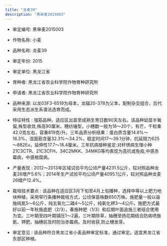 ```yaml
---
title: "龙麦39"
description: "黑审麦2015003"
---
```

* 审定编号:  黑审麦2015003

*  作物名称:  小麦

*  品种名称:  龙麦39

*  审定年份:  2015

*  审定单位:  黑龙江省

* 育种者:  黑龙江省农业科学院作物育种研究所

*  申请者:  黑龙江省农业科学院作物育种研究所

*  品种来源:  以龙03F3-6519为母本，龙辐20-378为父本，配制杂交组合，后代采用生态派生系谱法选育而成。

*  特征特性 : 
强筋品种。适应区出苗至成熟生育日数90天左右。该品种幼苗半匍匐,株型收敛,株高90厘米。穗纺锤型，小穗数一般为18～20个，有芒，千粒重42.0克左右，容重819克/升。三年品质分析结果：蛋白质含量14.8%～16.3%，湿面筋含量32.3%～34.2%，稳定时间17～39.1分钟，抗延阻力625～882Eu，延伸性17.7～18.4厘米。三年抗病接种鉴定:对秆锈病生理小种21C3CTR、21C3CFH、34C2MKK、34MKG等均表现为高抗或免疫,中感赤霉病，中感根腐病。
 
*  产量表现 : 
2012～2013年区域试验平均公顷产量4231.5公斤，较对照品种龙麦26增产5.6%；2014年生产试验平均公顷产量4095.1公斤，较对照品种龙麦26增产12.4%。

*  栽培技术要点 : 
该品种在适应区3月下旬至4月上旬播种，选择中等以上肥力地块种植，采用窄行条播种栽培方式，公顷保苗株数650万株。施肥量一般以亩施纯氮5～6公斤，纯五氧化二磷4～5公斤，纯氧化钾3～4公斤。施肥方式最好以前一年秋施底肥（2/3），春施种肥（1/3）和后期叶面追施三者结合使用为宜。三叶期至四叶期镇压1～2遍，三叶期除草，抽穗至扬花期结合防病喷施氮、钾肥，抽穗前及时防治赤霉病。及时收获,防止穗发芽。

*  审定意见 : 
该品种符合黑龙江省小麦品种审定标准，通过审定。适宜黑龙江省东部区种植。
